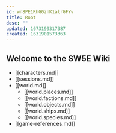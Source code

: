 ```yaml
---
id: wn8PE1RhG0znK1alrGFYv
title: Root
desc: ""
updated: 1673199317387
created: 1631901573363
---
```


## Welcome to the SW5E Wiki

- [[characters.md]]
- [[sessions.md]]
- [[world.md]]
  - [[world.places.md]]
  - [[world.factions.md]]
  - [[world.objects.md]]
  - [[world.ships.md]]
  - [[world.species.md]]
- [[game-references.md]]
